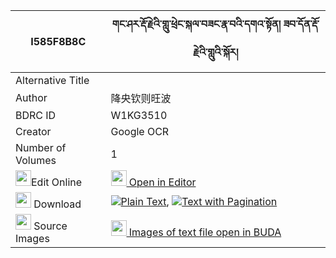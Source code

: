 |I585F8B8C|གང་ཤར་རྡོ་རྗེའི་གླུ་ཕྲེང་སྐལ་བཟང་རྣ་བའི་དགའ་སྟོན། ཟབ་དོན་རྡོ་རྗེའི་གླུའི་སྐོར། 
| --- | --- 
|Alternative Title |
|Author| 降央钦则旺波
|BDRC ID | W1KG3510
|Creator | Google OCR
|Number of Volumes| 1
|<img width="25" src="https://img.icons8.com/color/25/000000/edit-property.png">Edit Online| [<img width="25" src="https://avatars.githubusercontent.com/u/45091458?s=200&v=4"> Open in Editor](http://editor.openpecha.org/I585F8B8C)
|<img width="25" src="https://img.icons8.com/fluent/48/000000/download-2.png"/>  Download | [![](https://img.icons8.com/color/20/000000/txt.png)Plain Text](https://github.com/Openpecha/I585F8B8C/releases/download/v2/gang_shar_dorje_i_lu_treng_kal_plain_I585F8B8C.zip), [![](https://img.icons8.com/color/20/000000/txt.png)Text with Pagination](https://github.com/Openpecha/I585F8B8C/releases/download/v2/gang_shar_dorje_i_lu_treng_kal_pages_I585F8B8C.zip)
|<img width="25" src="https://img.icons8.com/plasticine/100/000000/pictures-folder.png"/>  Source Images | [<img width="25" src="https://library.bdrc.io/icons/BUDA-small.svg"> Images of text file open in BUDA](https://library.bdrc.io/show/bdr:W1KG3510)